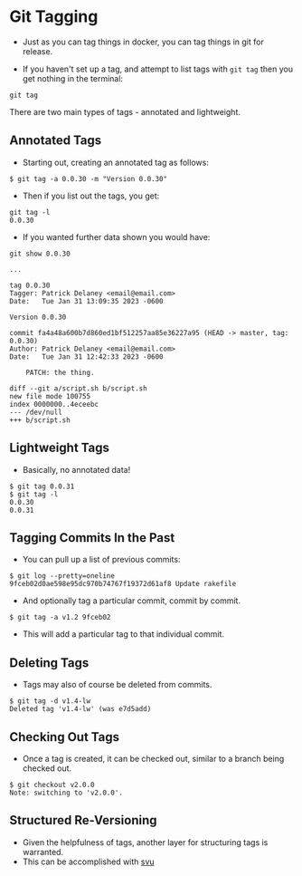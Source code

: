 # Git Tagging

* Just as you can tag things in docker, you can tag things in git for release.

* If you haven't set up a tag, and attempt to list tags with ```git tag``` then you get nothing in the terminal:

```
git tag

```

There are two main types of tags - annotated and lightweight.

## Annotated Tags

* Starting out, creating an annotated tag as follows:

```
$ git tag -a 0.0.30 -m "Version 0.0.30"
```

* Then if you list out the tags, you get:

```
git tag -l
0.0.30
```

* If you wanted further data shown you would have:

```
git show 0.0.30

...

tag 0.0.30
Tagger: Patrick Delaney <email@email.com>
Date:   Tue Jan 31 13:09:35 2023 -0600

Version 0.0.30

commit fa4a48a600b7d860ed1bf512257aa85e36227a95 (HEAD -> master, tag: 0.0.30)
Author: Patrick Delaney <email@email.com>
Date:   Tue Jan 31 12:42:33 2023 -0600

    PATCH: the thing.

diff --git a/script.sh b/script.sh
new file mode 100755
index 0000000..4eceebc
--- /dev/null
+++ b/script.sh
```

## Lightweight Tags

* Basically, no annotated data!

```
$ git tag 0.0.31
$ git tag -l
0.0.30
0.0.31
```

## Tagging Commits In the Past

* You can pull up a list of previous commits:

```
$ git log --pretty=oneline
9fceb02d0ae598e95dc970b74767f19372d61af8 Update rakefile
```

* And optionally tag a particular commit, commit by commit.

```
$ git tag -a v1.2 9fceb02
```
* This will add a particular tag to that individual commit.

## Deleting Tags

* Tags may also of course be deleted from commits.

```
$ git tag -d v1.4-lw
Deleted tag 'v1.4-lw' (was e7d5add)
```

## Checking Out Tags

* Once a tag is created, it can be checked out, similar to a branch being checked out.

```
$ git checkout v2.0.0
Note: switching to 'v2.0.0'.
```

## Structured Re-Versioning

* Given the helpfulness of tags, another layer for structuring tags is warranted.
* This can be accomplished with [svu](/about-svu/svu.md)